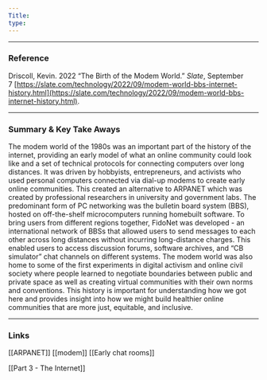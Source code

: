```yaml
---
Title:
type:
---
```


---
### Reference

Driscoll, Kevin. 2022 “The Birth of the Modem World.” _Slate_, September 7 [https://slate.com/technology/2022/09/modem-world-bbs-internet-history.html](https://slate.com/technology/2022/09/modem-world-bbs-internet-history.html).

---
### Summary & Key Take Aways

The modem world of the 1980s was an important part of the history of the internet, providing an early model of what an online community could look like and a set of technical protocols for connecting computers over long distances. It was driven by hobbyists, entrepreneurs, and activists who used personal computers connected via dial-up modems to create early online communities. This created an alternative to ARPANET which was created by professional researchers in university and government labs. The predominant form of PC networking was the bulletin board system (BBS), hosted on off-the-shelf microcomputers running homebuilt software. To bring users from different regions together, FidoNet was developed - an international network of BBSs that allowed users to send messages to each other across long distances without incurring long-distance charges. This enabled users to access discussion forums, software archives, and “CB simulator” chat channels on different systems. The modem world was also home to some of the first experiments in digital activism and online civil society where people learned to negotiate boundaries between public and private space as well as creating virtual communities with their own norms and conventions. This history is important for understanding how we got here and provides insight into how we might build healthier online communities that are more just, equitable, and inclusive.

---
### Links

[[ARPANET]] 
[[modem]] 
[[Early chat rooms]]

[[Part 3 - The Internet]]